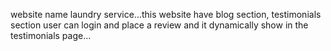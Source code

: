 website name laundry service...this website have blog section, testimonials section user can login and place a review and it dynamically show in the testimonials page...